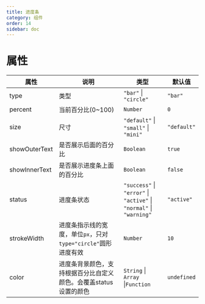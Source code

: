 ```yaml
---
title: 进度条
category: 组件
order: 14 
sidebar: doc
---
```


# 属性

| 属性 | 说明 | 类型 | 默认值 |
| --- | --- | --- | --- |
| type | 类型 |`"bar"` &#124; `"circle"` | `"bar"` |
| percent | 当前百分比(0~100) | `Number` | `0` |
| size | 尺寸 | `"default"` &#124; `"small"` &#124; `"mini"` | `"default"` |
| showOuterText | 是否展示后面的百分比 | `Boolean` | `true` |
| showInnerText | 是否展示进度条上面的百分比 | `Boolean` | `false` |
| status | 进度条状态 | `"success"` &#124; `"error"` &#124; `"active"` &#124; `"normal"` &#124; `"warning"` | `"active"` |
| strokeWidth | 进度条指示线的宽度，单位`px`，只对`type="circle"`圆形进度有效 | `Number` | `10` |
| color | 进度条背景颜色，支持根据百分比自定义颜色。会覆盖status设置的颜色 | `String` &#124; `Array` &#124;`Function` | `undefined`

